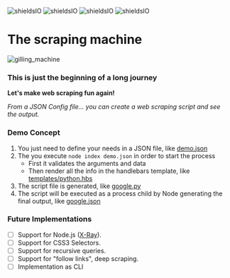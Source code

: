 ![shieldsIO](https://img.shields.io/github/issues/UlisesGascon/the-scraping-machine.svg)
![shieldsIO](https://img.shields.io/github/release/UlisesGascon/the-scraping-machine.svg)
![shieldsIO](https://img.shields.io/github/license/UlisesGascon/the-scraping-machine.svg)
![shieldsIO](https://img.shields.io/david/UlisesGascon/the-scraping-machine.svg)

# The scraping machine

![gilling_machine](https://upload.wikimedia.org/wikipedia/commons/a/ac/PSM_V39_D312_A_gilling_machine.jpg)

### This is just the beginning of a long journey

**Let's make web scraping fun again!**

*From a JSON Config file... you can create a web scraping script and see the output.*

### Demo Concept

1. You just need to define your needs in a JSON file, like [demo.json](demo.json)
2. The you execute `node index demo.json` in order to start the process
    - First it validates the arguments and data
    - Then render all the info in the handlebars template, like [templates/python.hbs](templates/python.hbs)
3. The script file is generated, like [google.py](google.py)
4. The script will be executed as a process child by Node generating the final output, like [google.json](google.json)

### Future Implementations

- [ ] Support for Node.js ([X-Ray](https://www.npmjs.com/package/x-ray)).
- [ ] Support for CSS3 Selectors.
- [ ] Support for recursive queries.
- [ ] Support for "follow links", deep scraping.
- [ ] Implementation as CLI
